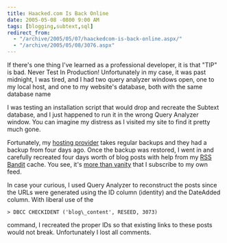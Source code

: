 ```yaml
---
title: Haacked.com Is Back Online
date: 2005-05-08 -0800 9:00 AM
tags: [blogging,subtext,sql]
redirect_from:
  - "/archive/2005/05/07/haackedcom-is-back-online.aspx/"
  - "/archive/2005/05/08/3076.aspx"
---
```


If there's one thing I've learned as a professional developer, it is
that "TIP" is bad. Never Test In Production! Unfortunately in my case,
it was past midnight, I was tired, and I had two query analyzer windows
open, one to my local host, and one to my website's database, both with
the same database name

I was testing an installation script that would drop and recreate the
Subtext database, and I just happened to run it in the wrong Query
Analyzer window. You can imagine my distress as I visited my site to
find it pretty much gone.

Fortunately, my [hosting provider](http://webhost4life.com/) takes
regular backups and they had a backup from four days ago. Once the
backup was restored, I went in and carefully recreated four days worth
of blog posts with help from my [RSS Bandit](http://www.rssbandit.org/)
cache. You see, it's [more than
vanity](https://haacked.com/archive/2004/10/08/1322.aspx) that I
subscribe to my own feed.

In case your curious, I used Query Analyzer to reconstruct the posts
since the URLs were generated using the ID column (identity) and the
DateAdded column. With liberal use of the

```
> DBCC CHECKIDENT ('blog\_content', RESEED, 3073)
```

command, I recreated the proper IDs so that existing links to these
posts would not break. Unfortunately I lost all comments.
